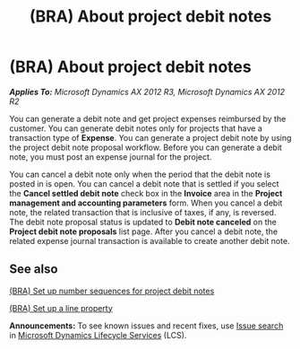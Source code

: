 ﻿---
title: (BRA) About project debit notes
TOCTitle: (BRA) About project debit notes
ms:assetid: ac518118-9c26-424a-b278-dfd4cd11c00f
ms:mtpsurl: https://technet.microsoft.com/en-us/library/JJ916624(v=AX.60)
ms:contentKeyID: 50934015
ms.date: 04/18/2014
mtps_version: v=AX.60
f1_keywords:
- project debit note
- debit note
- BR - 00025
---

# (BRA) About project debit notes 


_**Applies To:** Microsoft Dynamics AX 2012 R3, Microsoft Dynamics AX 2012 R2_

You can generate a debit note and get project expenses reimbursed by the customer. You can generate debit notes only for projects that have a transaction type of **Expense**. You can generate a project debit note by using the project debit note proposal workflow. Before you can generate a debit note, you must post an expense journal for the project.

You can cancel a debit note only when the period that the debit note is posted in is open. You can cancel a debit note that is settled if you select the **Cancel settled debit note** check box in the **Invoice** area in the **Project management and accounting parameters** form. When you cancel a debit note, the related transaction that is inclusive of taxes, if any, is reversed. The debit note proposal status is updated to **Debit note canceled** on the **Project debit note proposals** list page. After you cancel a debit note, the related expense journal transaction is available to create another debit note.

## See also

[(BRA) Set up number sequences for project debit notes](bra-set-up-number-sequences-for-project-debit-notes.md)

[(BRA) Set up a line property](bra-set-up-a-line-property.md)

  
**Announcements:** To see known issues and recent fixes, use [Issue search](http://go.microsoft.com/fwlink/?linkid=389258) in [Microsoft Dynamics Lifecycle Services](http://go.microsoft.com/fwlink/?linkid=306505) (LCS).

